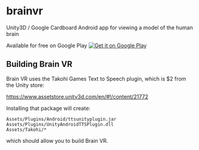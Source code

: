 # brainvr
Unity3D / Google Cardboard Android app for viewing a model of the human brain

Available for free on Google Play <a target="_blank" href="https://play.google.com/store/apps/details?id=org.thyrd.brainvr">
<img alt="Get it on Google Play" src="https://developer.android.com/images/brand/en_generic_rgb_wo_45.png" /> </a>

## Building Brain VR
Brain VR uses the Takohi Games Text to Speech plugin,
which is $2 from the Unity store:

https://www.assetstore.unity3d.com/en/#!/content/21772

Installing that package will create:

	Assets/Plugins/Android/ttsunityplugin.jar
	Assets/Plugins/UnityAndroidTTSPlugin.dll
	Assets/Takohi/*

which should allow you to build Brain VR.
